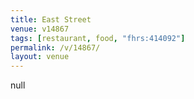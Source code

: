 ```yaml
---
title: East Street
venue: v14867
tags: [restaurant, food, "fhrs:414092"]
permalink: /v/14867/
layout: venue
---
```

null
